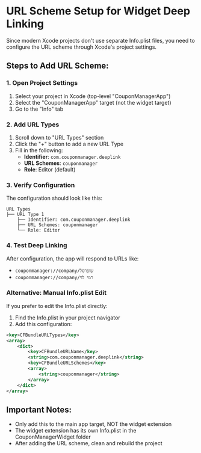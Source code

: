 # URL Scheme Setup for Widget Deep Linking

Since modern Xcode projects don't use separate Info.plist files, you need to configure the URL scheme through Xcode's project settings.

## Steps to Add URL Scheme:

### 1. Open Project Settings
1. Select your project in Xcode (top-level "CouponManagerApp")
2. Select the "CouponManagerApp" target (not the widget target)
3. Go to the "Info" tab

### 2. Add URL Types
1. Scroll down to "URL Types" section
2. Click the "+" button to add a new URL Type
3. Fill in the following:
   - **Identifier**: `com.couponmanager.deeplink`
   - **URL Schemes**: `couponmanager`
   - **Role**: Editor (default)

### 3. Verify Configuration
The configuration should look like this:
```
URL Types
├── URL Type 1
    ├── Identifier: com.couponmanager.deeplink
    ├── URL Schemes: couponmanager
    └── Role: Editor
```

### 4. Test Deep Linking
After configuration, the app will respond to URLs like:
- `couponmanager://company/שופרסל`
- `couponmanager://company/רמי לוי`

### Alternative: Manual Info.plist Edit
If you prefer to edit the Info.plist directly:
1. Find the Info.plist in your project navigator
2. Add this configuration:

```xml
<key>CFBundleURLTypes</key>
<array>
    <dict>
        <key>CFBundleURLName</key>
        <string>com.couponmanager.deeplink</string>
        <key>CFBundleURLSchemes</key>
        <array>
            <string>couponmanager</string>
        </array>
    </dict>
</array>
```

## Important Notes:
- Only add this to the main app target, NOT the widget extension
- The widget extension has its own Info.plist in the CouponManagerWidget folder
- After adding the URL scheme, clean and rebuild the project